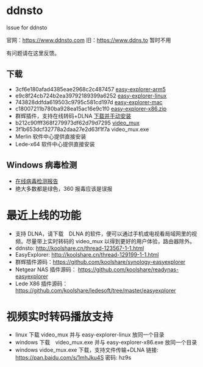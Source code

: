 # ddnsto
Issue for ddnsto

官网：https://www.ddnsto.com
旧：https://www.ddns.to 暂时不用

有问题请在这里反馈。

## 下载
* 3cf6e180afad4385eae2968c2c487457  [easy-explorer-arm5](http://ddnsto.b0.upaiyun.com/fe/easy-explorer-arm5)
* e9c8f24cb724b2ea39792189399a6252  [easy-explorer-linux](http://ddnsto.b0.upaiyun.com/fe/easy-explorer-linux)
* 743828ddfda619503c9795c581cd197d  [easy-explorer-mac](http://ddnsto.b0.upaiyun.com/fe/easy-explorer-mac)
* c18007211b780ba928ea15ac16e9c1f0  [easy-explorer-x86.zip](http://ddnsto.b0.upaiyun.com/fe/easy-explorer-x86.zip)
* 群辉插件，支持在线转码+DLNA [下载并手动安装](https://github.com/koolshare/synology-easyexplorer/blob/master/easyexplorer_x86.spk)
* b212c90fff368f279973df62d79d7295  [video_mux](https://github.com/koolshare/synology-easyexplorer/blob/master/package/bin/video_mux)
* 3f1b653dcf32778a2daa27e2d63f1f7a  video_mux.exe
* Merlin 软件中心提供直接安装
* Lede-x64 软件中心提供直接安装

## Windows  病毒检测
* [在线病毒检测报告](https://www.virustotal.com/#/file/754d18a3bee5e46805658fce0249ca9be0072896629180b6c4569ba9010ff16b/detection)
* 绝大多数都是绿色，360 报毒应该是误报

# 最近上线的功能
* 支持 DLNA，请下载　DLNA 的软件，便可以通过手机或电视看局域网里的视频。尽量带上实时转码的 video_mux 以得到更好的用户体验，路由器除外。
* ddnsto: http://koolshare.cn/thread-123567-1-1.html
* EasyExplorer: http://koolshare.cn/thread-129199-1-1.html
* 群辉插件源码：https://github.com/koolshare/synology-easyexplorer
* Netgear NAS 插件源码： https://github.com/koolshare/readynas-easyexplorer
* Lede X86 插件源码：https://github.com/koolshare/ledesoft/tree/master/easyexplorer

# 视频实时转码播放支持
* linux 下载 video_mux 并与  easy-explorer-linux 放同一个目录
* windows 下载　video_mux.exe 并与 easy-explorer-x86.exe 放同一个目录
* windows vidoe_mux.exe 下载，支持文件传输+DLNA  链接: https://pan.baidu.com/s/1mhJku4S 密码: hz9s

